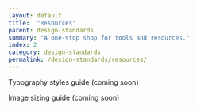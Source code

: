 ```yaml
---
layout: default
title:  "Resources"
parent: design-standards
summary: "A one-stop shop for tools and resources."
index: 2
category: design-standards
permalink: /design-standards/resources/
---
```


Typography styles guide (coming soon)

Image sizing guide (coming soon)
